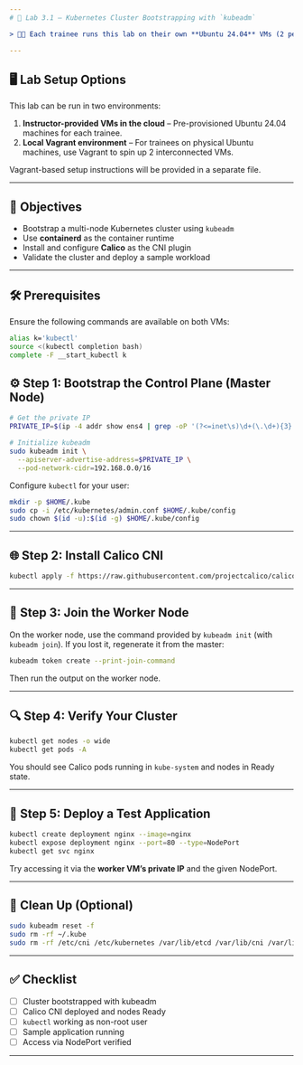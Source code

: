 ```yaml
---
# 🧪 Lab 3.1 – Kubernetes Cluster Bootstrapping with `kubeadm`

> 🧑‍💻 Each trainee runs this lab on their own **Ubuntu 24.04** VMs (2 per trainee: master and worker).

---
```


## 🖥️ Lab Setup Options

This lab can be run in two environments:

1. **Instructor-provided VMs in the cloud** – Pre-provisioned Ubuntu 24.04 machines for each trainee.
2. **Local Vagrant environment** – For trainees on physical Ubuntu machines, use Vagrant to spin up 2 interconnected VMs.

Vagrant-based setup instructions will be provided in a separate file.

---

## 🎯 Objectives

- Bootstrap a multi-node Kubernetes cluster using `kubeadm`
- Use **containerd** as the container runtime
- Install and configure **Calico** as the CNI plugin
- Validate the cluster and deploy a sample workload

---

## 🛠️ Prerequisites

Ensure the following commands are available on both VMs:

```bash
alias k='kubectl'
source <(kubectl completion bash)
complete -F __start_kubectl k
```

## ⚙️ Step 1: Bootstrap the Control Plane (Master Node)

```bash
# Get the private IP
PRIVATE_IP=$(ip -4 addr show ens4 | grep -oP '(?<=inet\s)\d+(\.\d+){3}' | head -n 1)

# Initialize kubeadm
sudo kubeadm init \
  --apiserver-advertise-address=$PRIVATE_IP \
  --pod-network-cidr=192.168.0.0/16
```

Configure `kubectl` for your user:

```bash
mkdir -p $HOME/.kube
sudo cp -i /etc/kubernetes/admin.conf $HOME/.kube/config
sudo chown $(id -u):$(id -g) $HOME/.kube/config
```

---

## 🌐 Step 2: Install Calico CNI

```bash
kubectl apply -f https://raw.githubusercontent.com/projectcalico/calico/v3.27.0/manifests/calico.yaml
```

---

## 🧩 Step 3: Join the Worker Node

On the worker node, use the command provided by `kubeadm init` (with `kubeadm join`). If you lost it, regenerate it from the master:

```bash
kubeadm token create --print-join-command
```

Then run the output on the worker node.

---

## 🔍 Step 4: Verify Your Cluster

```bash
kubectl get nodes -o wide
kubectl get pods -A
```

You should see Calico pods running in `kube-system` and nodes in Ready state.

---

## 🧪 Step 5: Deploy a Test Application

```bash
kubectl create deployment nginx --image=nginx
kubectl expose deployment nginx --port=80 --type=NodePort
kubectl get svc nginx
```

Try accessing it via the **worker VM’s private IP** and the given NodePort.

---

## 🧹 Clean Up (Optional)

```bash
sudo kubeadm reset -f
sudo rm -rf ~/.kube
sudo rm -rf /etc/cni /etc/kubernetes /var/lib/etcd /var/lib/cni /var/lib/kubelet
```

---

## ✅ Checklist

- [ ] Cluster bootstrapped with kubeadm
- [ ] Calico CNI deployed and nodes Ready
- [ ] `kubectl` working as non-root user
- [ ] Sample application running
- [ ] Access via NodePort verified

---